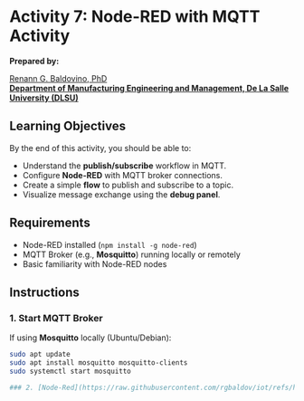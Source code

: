 # Activity 7: Node-RED with MQTT Activity

**Prepared by:**  

[Renann G. Baldovino, PhD](https://www.dlsu.edu.ph/colleges/gcoe/academic-departments/manufacturing-engineering-management/faculty-profile/renann-baldovino/)  
**[Department of Manufacturing Engineering and Management, De La Salle University (DLSU)](https://www.dlsu.edu.ph/colleges/gcoe/academic-departments/manufacturing-engineering-management/)**  

## Learning Objectives
By the end of this activity, you should be able to:
- Understand the **publish/subscribe** workflow in MQTT.
- Configure **Node-RED** with MQTT broker connections.
- Create a simple **flow** to publish and subscribe to a topic.
- Visualize message exchange using the **debug panel**.

## Requirements
- Node-RED installed (`npm install -g node-red`)
- MQTT Broker (e.g., **Mosquitto**) running locally or remotely
- Basic familiarity with Node-RED nodes

## Instructions

### 1. Start MQTT Broker
If using **Mosquitto** locally (Ubuntu/Debian):
```bash
sudo apt update
sudo apt install mosquitto mosquitto-clients
sudo systemctl start mosquitto

### 2. [Node-Red](https://raw.githubusercontent.com/rgbaldov/iot/refs/heads/main/mqtt.json)
